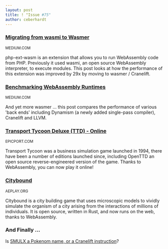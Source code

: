 ```yaml
---
layout: post
title: ! "Issue #75"
author: ceberhardt
---
```


### [Migrating from wasmi to Wasmer](https://medium.com/wasmer/php-ext-wasm-migrating-from-wasmi-to-wasmer-4d1014f41c88)

<small>MEDIUM.COM</small>

php-ext-wasm is an extension that allows you to run WebAssembly code from PHP. Previously it used wasmi, an open source WebAssembly interpreter, to execute modules. This post looks at how the performance of this extension was improved by 29x by moving to wasmer / Cranelift.

### [Benchmarking WebAssembly Runtimes](https://medium.com/wasmer/benchmarking-webassembly-runtimes-18497ce0d76e)

<small>MEDIUM.COM</small>

And yet more wasmer ... this post compares the performance of various 'back ends' including Dynamism (a newly added single-pass compiler), Cranelift and LLVM.

### [Transport Tycoon Deluxe (TTD) - Online](http://epicport.com/en/ttd)

<small>EPICPORT.COM</small>

Transport Tycoon was a business simulation game launched in 1994, there have been a number of editions launched since, including OpenTTD an open source reverse-engineered version of the game. Thanks to WebAssembly, you can now play it online!

### [Citybound](https://aeplay.org/citybound)

<small>AEPLAY.ORG</small>

Citybound is a city building game that uses microscopic models to vividly simulate the organism of a city arising from the interactions of millions of individuals. It is open source, written in Rust, and now runs on the web, thanks to WebAssembly.

### And Finally ...

Is [SMULX a Pokenom name, or a Cranelift instruction](https://twitter.com/bnjbvr/status/1113792574353965061)?

